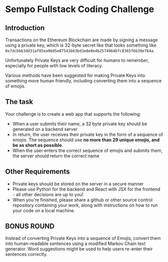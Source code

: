 # Sempo Fullstack Coding Challenge

## Introduction
Transactions on the Ethereum Blockchain are made by signing a message using a private key, which is 32-byte secret like that looks something like `0x7dcbb63dd31af85ea96d5e87541663bd3e8e8e4b2574964bfc8365f6b39e764a`. 

Unfortunately Private Keys are very difficult for humans to remember, especially for people with low levels of literacy.

Various methods have been suggested for making Private Keys into something more human friendly, including converting them into a sequence of emojis.

## The task 
Your challenge is to create a web app that supports the following:
- When a user submits their name, a 32 byte private key should be generated on a backend server
- In return, the user receives their private key in the form of a sequence of emojis. The sequence should use **no more than 29 unique emojis, and be as short as possible.**
- When the user enters the correct sequence of emojis and submits them, the server should return the correct name

## Other Requirements
- Private keys should be stored on the server in a secure manner
- Please use Python for the backend and React with JSX for the frontend - all other decisions are up to you!
- When you're finished, please share a github or other source control repository containing your work, along with instructions on how to run your code on a local machine.

## BONUS ROUND

Instead of converting Private Keys into a sequence of Emojis, convert them into human-readable sentences using a modified Markov Chain text generator.
Word suggestions might be used to help users re-enter their sentences correctly.


